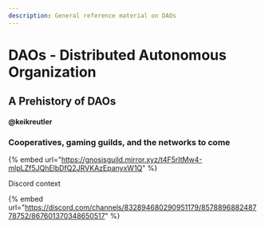 ```yaml
---
description: General reference material on DAOs
---
```


# DAOs - Distributed Autonomous Organization

## A Prehistory of DAOs

#### @keikreutler

### Cooperatives, gaming guilds, and the networks to come <a id="cooperatives-gaming-guilds-and-the-networks-to-come"></a>

{% embed url="https://gnosisguild.mirror.xyz/t4F5rItMw4-mlpLZf5JQhElbDfQ2JRVKAzEpanyxW1Q" %}

Discord context

{% embed url="https://discord.com/channels/832894680290951179/857889688248778752/867601370348650517" %}



